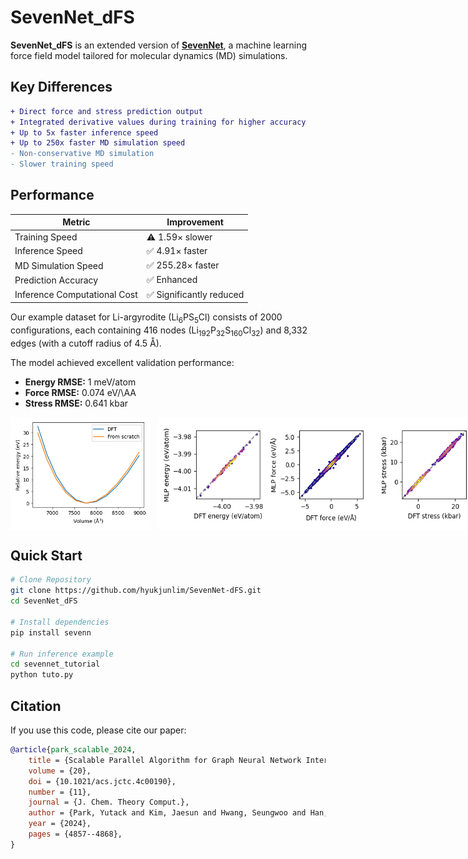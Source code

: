 
# SevenNet_dFS

**SevenNet_dFS** is an extended version of [**SevenNet**](https://github.com/MDIL-SNU/SevenNet), a machine learning force field model tailored for molecular dynamics (MD) simulations.

## Key Differences

```diff
+ Direct force and stress prediction output
+ Integrated derivative values during training for higher accuracy
+ Up to 5x faster inference speed
+ Up to 250x faster MD simulation speed
- Non-conservative MD simulation
- Slower training speed
```

## Performance

| Metric                      | Improvement               |
|-----------------------------|---------------------------|
| Training Speed              | ⚠️ 1.59× slower           |
| Inference Speed             | ✅ 4.91× faster           |
| MD Simulation Speed         | ✅ 255.28× faster         |
| Prediction Accuracy         | ✅ Enhanced               |
| Inference Computational Cost| ✅ Significantly reduced  |

Our example dataset for Li-argyrodite (Li<sub>6</sub>PS<sub>5</sub>Cl) consists of 2000 configurations, each containing 416 nodes (Li<sub>192</sub>P<sub>32</sub>S<sub>160</sub>Cl<sub>32</sub>) and 8,332 edges (with a cutoff radius of 4.5 Å).

The model achieved excellent validation performance:

- **Energy RMSE:** 1 meV/atom
- **Force RMSE:** 0.074 eV/\AA
- **Stress RMSE:** 0.641 kbar

<div style="display: flex; align-items: center; justify-content: start; gap: 10px;">
  <img src="sevennet_tutorial/results/reference/eos_curve_base_full5.png" alt="Equation of State Curve" height="180">
  <img src="sevennet_tutorial/results/reference/parity_plot_base_full5.png" alt="Parity Plot" height="180">
</div>

## Quick Start

```bash
# Clone Repository
git clone https://github.com/hyukjunlim/SevenNet-dFS.git
cd SevenNet_dFS

# Install dependencies
pip install sevenn

# Run inference example
cd sevennet_tutorial
python tuto.py
```

## Citation<a name="citation"></a>

If you use this code, please cite our paper:
```bibtex
@article{park_scalable_2024,
	title = {Scalable Parallel Algorithm for Graph Neural Network Interatomic Potentials in Molecular Dynamics Simulations},
	volume = {20},
	doi = {10.1021/acs.jctc.4c00190},
	number = {11},
	journal = {J. Chem. Theory Comput.},
	author = {Park, Yutack and Kim, Jaesun and Hwang, Seungwoo and Han, Seungwu},
	year = {2024},
	pages = {4857--4868},
}
```